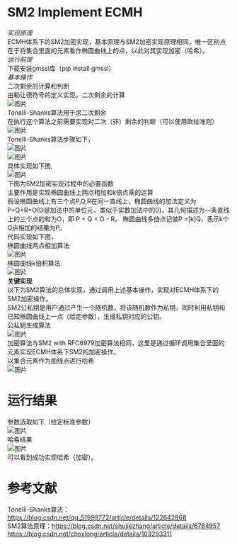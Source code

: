 # SM2 Implement ECMH 
*实现原理*    
ECMH体系下的SM2加密实现，基本原理与SM2加密实现原理相同，唯一区别点在于将集合里面的元素看作椭圆曲线上的点，以此对其实现加密（哈希）。   
*运行前提*  
下载安装gmssl库（pip install gmssl）  
*基本操作*  
二次剩余的计算和判断  
由勒让德符号的定义实现，二次剩余的计算  
![图片](https://user-images.githubusercontent.com/96277679/181738615-0a308bcc-4d8b-477d-9552-e0a349ac143e.png)  
Tonelli-Shanks算法用于求二次剩余  
在执行这个算法之前需要实现对二次（非）剩余的判断（可以使用欧拉准则）  
![图片](https://user-images.githubusercontent.com/96277679/181772590-5d6567df-99a8-4315-b6ce-a56b9f84a131.png)  
Tonelli-Shanks算法步骤如下，  
![图片](https://user-images.githubusercontent.com/96277679/181772934-b3e937ae-8e3c-4fe6-8a7f-c5ceca1632ca.png)   
![图片](https://user-images.githubusercontent.com/96277679/181772978-c3bcaa38-76a2-4984-8379-0821fca8f994.png)  
具体实现如下图,  
![图片](https://user-images.githubusercontent.com/96277679/181738662-b7097434-73a1-4b0a-8d62-7f406a4e8519.png)  
下图为SM2加密实现过程中的必要函数  
主要作用是实现椭圆曲线上两点相加和k倍点乘的运算  
假设椭圆曲线上有三个点P,Q,R在同一直线上，椭圆曲线的加法定义为P+Q+R=O(O是加法中的单位元，类似于实数加法中的0)，其几何描述为一条直线上的三个点的和为O，即 P + Q = O - R。
椭圆曲线多倍点记做P =[k]Q，表示k个Q点相加的结果为P。  
代码实现如下图，  
椭圆曲线两点相加算法  
![图片](https://user-images.githubusercontent.com/96277679/181738742-abbbbba0-1b78-410e-8581-0229b11a698f.png)  
椭圆曲线k倍积算法  
![图片](https://user-images.githubusercontent.com/96277679/181738914-ab279f72-e5f7-46ca-a53a-302b76dc60d2.png)  
**关键实现**  
以下为SM2算法的总体实现，通过调用上述基本操作，实现对ECMH体系下的SM2加密操作。  
SM2公私钥是用户通过产生一个随机数，将该随机数作为私钥，同时利用私钥和已知椭圆曲线上一点（给定参数），生成私钥对应的公钥。  
公私钥生成算法  
![图片](https://user-images.githubusercontent.com/96277679/181739016-9f164abe-5245-4815-8f61-deca0b1f36cc.png)  
加密算法与SM2 with RFC6979加密算法相同，这里是通过循环调用集合里面的元素实现ECMH体系下SM2的加密操作。  
以集合元素作为曲线点进行哈希  
![图片](https://user-images.githubusercontent.com/96277679/181739209-8e3fcb5e-38cf-4bcb-8c58-988e09ca2210.png)  
# 运行结果  
参数选取如下（给定标准参数）  
![图片](https://user-images.githubusercontent.com/96277679/181740236-c06d68be-02dd-4cc4-9274-c9aaf2bdbf02.png)  
哈希结果  
![图片](https://user-images.githubusercontent.com/96277679/181740348-61445617-9a79-416f-b737-bb0d1ba1ab79.png)  
可以看到成功实现哈希（加密）。  
# 参考文献  
Tonelli-Shanks算法：https://blog.csdn.net/qq_51999772/article/details/122642868  
SM2算法原理：https://blog.csdn.net/shujiezhang/article/details/6784957  
https://blog.csdn.net/chexlong/article/details/103293311  








